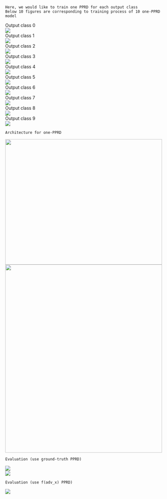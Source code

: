     Here, we would like to train one PPRD for each output class
    Below 10 figures are corresponding to training process of 10 one-PPRD model 

Output class 0 <br/>
<img src="../Images/Exp17/guard_0.png" align="center"/> <br/> 
Output class 1 <br/>
<img src="../Images/Exp17/guard_1.png" align="center"/> <br/>
Output class 2 <br/>
<img src="../Images/Exp17/guard_2.png" align="center"/> <br/>
Output class 3 <br/>
<img src="../Images/Exp17/guard_3.png" align="center"/> <br/>
Output class 4 <br/>
<img src="../Images/Exp17/guard_4.png" align="center"/> <br/>
Output class 5 <br/>
<img src="../Images/Exp17/guard_5.png" align="center"/> <br/>
Output class 6 <br/>
<img src="../Images/Exp17/guard_6.png" align="center"/> <br/>
Output class 7 <br/>
<img src="../Images/Exp17/guard_7.png" align="center"/> <br/>
Output class 8 <br/>
<img src="../Images/Exp17/guard_8.png" align="center"/> <br/>
Output class 9 <br/>
<img src="../Images/Exp17/guard_9.png" align="center"/> <br/>

    Architecture for one-PPRD

<img src="../Images/Exp17/architecture_1.png" align="center" width="500" height="400"/> <br/>
<img src="../Images/Exp17/architecture_2.png" align="center" width="500" height="600"/> <br/>

    Evaluation (use ground-truth PPRD)

<img src="../Images/Exp17/eval_ground_truth_PPRD_100.png" align="center"/> <br/>
<img src="../Images/Exp17/eval_ground_truth_PPRD_300.png" align="center"/> <br/>


    Evaluation (use f(adv_x) PPRD)

<img src="../Images/Exp17/eval_adv_PPRD_100.png" align="center"/> <br/>


